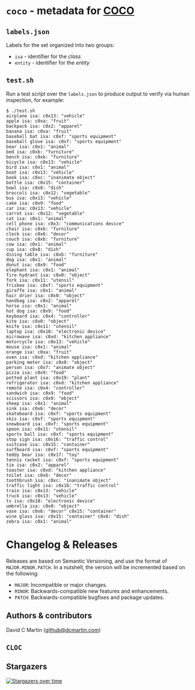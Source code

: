 # `coco` - metadata for [COCO](https://cocodataset.org)

## `labels.json`
Labels for the set organized into two groups:

+ `isa` - identifier for the _class_
+ `entity` - identifier for the _entity_

## `test.sh`
Run a test script over the `labels.json` to produce output to verify via human inspection, for example:

```
$ ./test.sh
airplane isa: c0x13: "vehicle"
apple isa: c0xa: "fruit"
backpack isa: c0x2: "apparel"
banana isa: c0xa: "fruit"
baseball bat isa: c0xf: "sports equipment"
baseball glove isa: c0xf: "sports equipment"
bear isa: c0x1: "animal"
bed isa: c0xb: "furniture"
bench isa: c0xb: "furniture"
bicycle isa: c0x13: "vehicle"
bird isa: c0x1: "animal"
boat isa: c0x13: "vehicle"
book isa: c0xc: "inanimate object"
bottle isa: c0x15: "container"
bowl isa: c0x8: "dish"
broccoli isa: c0x12: "vegetable"
bus isa: c0x13: "vehicle"
cake isa: c0x9: "food"
car isa: c0x13: "vehicle"
carrot isa: c0x12: "vegetable"
cat isa: c0x1: "animal"
cell phone isa: c0x3: "communications device"
chair isa: c0xb: "furniture"
clock isa: c0x6: "decor"
couch isa: c0xb: "furniture"
cow isa: c0x1: "animal"
cup isa: c0x8: "dish"
dining table isa: c0xb: "furniture"
dog isa: c0x1: "animal"
donut isa: c0x9: "food"
elephant isa: c0x1: "animal"
fire hydrant isa: c0x0: "object"
fork isa: c0x11: "utensil"
frisbee isa: c0xf: "sports equipment"
giraffe isa: c0x1: "animal"
hair drier isa: c0x0: "object"
handbag isa: c0x2: "apparel"
horse isa: c0x1: "animal"
hot dog isa: c0x9: "food"
keyboard isa: c0x4: "controller"
kite isa: c0x0: "object"
knife isa: c0x11: "utensil"
laptop isa: c0x18: "electronic device"
microwave isa: c0xd: "kitchen appliance"
motorcycle isa: c0x13: "vehicle"
mouse isa: c0x1: "animal"
orange isa: c0xa: "fruit"
oven isa: c0xd: "kitchen appliance"
parking meter isa: c0x0: "object"
person isa: c0x7: "animate object"
pizza isa: c0x9: "food"
potted plant isa: c0x19: "plant"
refrigerator isa: c0xd: "kitchen appliance"
remote isa: c0x4: "controller"
sandwich isa: c0x9: "food"
scissors isa: c0x0: "object"
sheep isa: c0x1: "animal"
sink isa: c0x6: "decor"
skateboard isa: c0xf: "sports equipment"
skis isa: c0xf: "sports equipment"
snowboard isa: c0xf: "sports equipment"
spoon isa: c0x11: "utensil"
sports ball isa: c0xf: "sports equipment"
stop sign isa: c0x16: "traffic control"
suitcase isa: c0x15: "container"
surfboard isa: c0xf: "sports equipment"
teddy bear isa: c0x17: "toy"
tennis racket isa: c0xf: "sports equipment"
tie isa: c0x2: "apparel"
toaster isa: c0xd: "kitchen appliance"
toilet isa: c0x6: "decor"
toothbrush isa: c0xc: "inanimate object"
traffic light isa: c0x16: "traffic control"
train isa: c0x13: "vehicle"
truck isa: c0x13: "vehicle"
tv isa: c0x18: "electronic device"
umbrella isa: c0x0: "object"
vase isa: c0x6: "decor" c0x15: "container"
wine glass isa: c0x15: "container" c0x8: "dish"
zebra isa: c0x1: "animal"
```

# Changelog & Releases

Releases are based on Semantic Versioning, and use the format
of ``MAJOR.MINOR.PATCH``. In a nutshell, the version will be incremented
based on the following:

- ``MAJOR``: Incompatible or major changes.
- ``MINOR``: Backwards-compatible new features and enhancements.
- ``PATCH``: Backwards-compatible bugfixes and package updates.

## Authors & contributors

David C Martin (github@dcmartin.com)

[commits]: https://github.com/motion-ai/coco/commits/master
[contributors]: https://github.com/motion-ai/coco/graphs/contributors
[motion-ai]: https://github.com/motion-ai
[issue]: https://github.com/motion-ai/coco/issues
[repository]: https://github.com/motion-ai/coco

## `CLOC`

## Stargazers
[![Stargazers over time](https://starchart.cc/motion-ai/coco.svg)](https://starchart.cc/motion-ai/coco)
